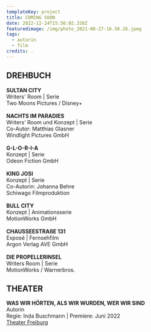 ```yaml
---
templateKey: project
title: COMING SOON
date: 2022-12-24T15:56:02.338Z
featuredimage: /img/photo_2021-08-27-16.56.26.jpeg
tags:
  - autorin
  - film
credits: .
---
```

## **DREHBUCH**

**SULTAN CITY**\
Writers' Room | Serie\
Two Moons Pictures / Disney+\
\
**NACHTS IM PARADIES**\
Writers' Room und Konzept | Serie\
Co-Autor: Matthias Glasner\
Windlight Pictures GmbH\
\
**G-L-O-R-I-A**\
Konzept | Serie\
Odeon Fiction GmbH \
\
**KING JOSI**\
Konzept | Serie\
Co-Autorin: Johanna Behre\
Schiwago Filmproduktion  \
\
**BULL CITY** \
Konzept | Animationsserie \
MotionWorks GmbH  \
\
**CHAUSSEESTRAßE 131** \
Exposé | Fernsehfilm \
Argon Verlag AVE GmbH    \
\
**DIE PROPELLERINSEL** \
Writers Room | Serie \
MotionWorks / Warnerbros.

## **THEATER**

**WAS WIR HÖRTEN, ALS WIR WURDEN, WER WIR SIND**\
Autorin \
Regie: Inda Buschmann | Premiere: Juni 2022  \
[Theater Freiburg](https://theater.freiburg.de/de_DE/home)